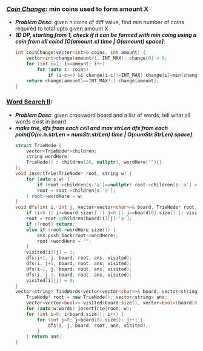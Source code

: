 ### ***[Coin Change](https://leetcode.com/problems/coin-change/)***: min coins used to form amount X
- ***Problem Desc***: given n coins of diff value, find min number of coins required to total upto given amount X
- ***1D DP, starting from 1, check if it can be formed with min coing using a coin from all coind [O(amount.c) time | O(amount) space]***:
  ```cpp
  int coinChange(vector<int>& coins, int amount) {
      vector<int>change(amount+1, INT_MAX); change[0] = 0;
      for (int i=1; i<=amount; i++) 
          for (auto c: coins) 
              if (i-c>=0 && change[i-c]!=INT_MAX) change[i]=min(change[i], change[i-c]+1);
      return change[amount]==INT_MAX?-1:change[amount];
  }
  ```

### [Word Search II](https://leetcode.com/problems/word-search-ii/):
- ***Problem Desc***: given crossword board and a list of words, tell what all words exist in board
- ***make trie, dfs from each cell and max strLen dfs from each point[O(m.n.strLen + numStr.strLen) time | O(numStr.StrLen) space]***:
  ```cpp
  struct TrieNode {
      vector<TrieNode*>children;
      string wordHere;
      TrieNode() : children(26, nullptr), wordHere(""){}
  };
  void insertTrie(TrieNode* root, string w) {
      for (auto s:w) {
          if (root->children[s-'a']==nullptr) root->children[s-'a'] = new TrieNode();
          root = root->children[s-'a'];
      } root->wordHere = w;
  }
  void dfs(int i, int j, vector<vector<char>>& board, TrieNode* root, vector<string>& ans, vector<vector<bool>> &visited) {
      if (i<0 || i>=board.size() || j<0 || j>=board[0].size() || visited[i][j]) return;
      root = root->children[board[i][j]-'a'];
      if (!root) return;
      else if (root->wordHere.size()) {
          ans.push_back(root->wordHere);
          root->wordHere = "";
      }
      visited[i][j] = 1;
      dfs(i+1, j, board, root, ans, visited);
      dfs(i, j+1, board, root, ans, visited);
      dfs(i-1, j, board, root, ans, visited);
      dfs(i, j-1, board, root, ans, visited);
      visited[i][j] = 0;
  }
  vector<string> findWords(vector<vector<char>>& board, vector<string>& words) {
      TrieNode* root = new TrieNode(); vector<string> ans;
      vector<vector<bool>> visited(board.size(), vector<bool>(board[0].size()));
      for (auto w:words) insertTrie(root, w);
      for (int i=0; i<board.size(); i++) {
          for (int j=0; j<board[0].size(); j++) {
              dfs(i, j, board, root, ans, visited);
          }
      } return ans;
  }
  ```
